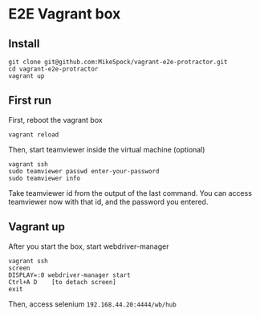 # E2E Vagrant box

## Install
    git clone git@github.com:MikeSpock/vagrant-e2e-protractor.git
    cd vagrant-e2e-protractor
    vagrant up
    
## First run

First, reboot the vagrant box

    vagrant reload
    
Then, start teamviewer inside the virtual machine (optional)

    vagrant ssh
    sudo teamviewer passwd enter-your-password
    sudo teamviewer info
    
Take teamviewer id from the output of the last command. You can access teamviewer now with that id, and the password you entered. 
    
## Vagrant up

After you start the box, start webdriver-manager

    vagrant ssh
    screen
    DISPLAY=:0 webdriver-manager start
    Ctrl+A D    [to detach screen]
    exit
    
Then, access selenium `192.168.44.20:4444/wb/hub`
